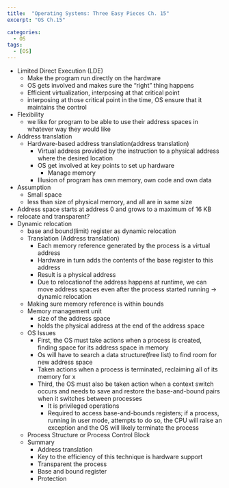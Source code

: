```yaml
---
title:  "Operating Systems: Three Easy Pieces Ch. 15"
excerpt: "OS Ch.15"

categories:
  - OS
tags:
  - [OS]
---
```


- Limited Direct Execution (LDE)
    - Make the program run directly on the hardware
    - OS gets involved and makes sure the “right” thing happens
    - Efficient virtualization, interposing at that critical point
    - interposing at those critical point in the time, OS ensure that it maintains the control
- Flexibility
    - we like for program to be able to use their address spaces in whatever way they would like
- Address translation
    - Hardware-based address translation(address translation)
        - Virtual address provided by the instruction to a physical address where the desired location
        - OS get involved at key points to set up hardware
            - Manage memory
        - Illusion of program has own memory, own code and own data
- Assumption
    - Small space
    - less than size of physical memory, and all are in same size
- Address space starts at address 0 and grows to a maximum of 16 KB
- relocate and transparent?
- Dynamic relocation
    - base and bound(limit) register as dynamic relocation
    - Translation (Address translation)
        - Each memory reference generated by the process is a virtual address
        - Hardware in turn adds the contents of the base register to this address
        - Result is a physical address
        - Due to relocationof the address happens at runtime, we can move address spaces even after the process started running → dynamic relocation
    - Making sure memory reference is within bounds
    - Memory management unit
        - size of the address space
        - holds the physical address at the end of the address space
    - OS Issues
        - First, the OS must take actions when a process is created, finding space for its address space in memory
        - Os will have to search a data structure(free list) to find room for new address space
        - Taken actions when a process is terminated, reclaiming all of its memory for x
        - Third, the OS must also be taken action when a context switch occurs and needs to save and restore the base-and-bound pairs when it switches between processes
            - It is privileged operations
            - Required to access base-and-bounds registers; if a process, running in user mode, attempts to do so, the CPU will raise an exception and the OS will likely terminate the process
    - Process Structure or Process Control Block
    - Summary
        - Address translation
        - Key to the efficiency of this technique is hardware support
        - Transparent the process
        - Base and bound register
        - Protection